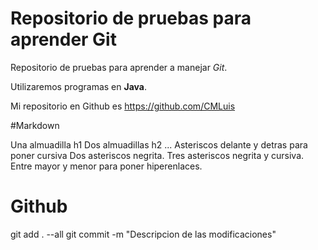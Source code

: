 # Repositorio de pruebas para aprender Git

Repositorio de pruebas para aprender a manejar *Git*.

Utilizaremos programas en **Java**.

Mi repositorio en Github es <https://github.com/CMLuis>



#Markdown

Una almuadilla h1
Dos almuadillas h2
...
Asteriscos delante y detras para poner cursiva
Dos asteriscos negrita.
Tres asteriscos negrita y cursiva.
Entre mayor y menor para poner hiperenlaces.

# Github
git add . --all
git commit -m "Descripcion de las modificaciones"
